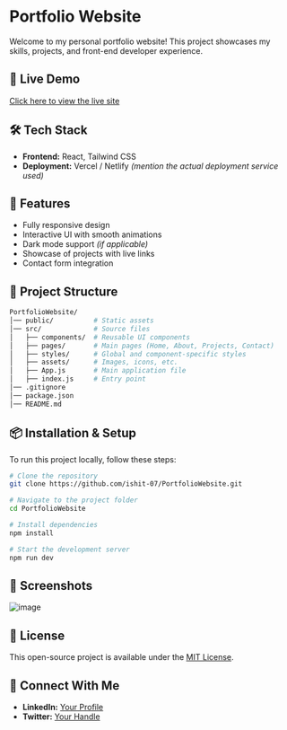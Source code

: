 # Portfolio Website

Welcome to my personal portfolio website! This project showcases my skills, projects, and front-end developer experience.

## 🚀 Live Demo
[Click here to view the live site](https://portfolio-website-rust-omega.vercel.app/)

## 🛠️ Tech Stack
- **Frontend:** React, Tailwind CSS
- **Deployment:** Vercel / Netlify *(mention the actual deployment service used)*

## 📌 Features
- Fully responsive design
- Interactive UI with smooth animations
- Dark mode support *(if applicable)*
- Showcase of projects with live links
- Contact form integration

## 📂 Project Structure
```bash
PortfolioWebsite/
│── public/          # Static assets
│── src/             # Source files
│   ├── components/  # Reusable UI components
│   ├── pages/       # Main pages (Home, About, Projects, Contact)
│   ├── styles/      # Global and component-specific styles
│   ├── assets/      # Images, icons, etc.
│   ├── App.js       # Main application file
│   ├── index.js     # Entry point
│── .gitignore
│── package.json
│── README.md
```

## 📦 Installation & Setup
To run this project locally, follow these steps:

```bash
# Clone the repository
git clone https://github.com/ishit-07/PortfolioWebsite.git

# Navigate to the project folder
cd PortfolioWebsite

# Install dependencies
npm install

# Start the development server
npm run dev
```

## 📸 Screenshots
![image](https://github.com/user-attachments/assets/5c9c9c75-4dc4-48e6-aa52-5e416c7d53b5)


## 📝 License
This open-source project is available under the [MIT License](LICENSE).

## 🙌 Connect With Me
- **LinkedIn:** [Your Profile](https://www.linkedin.com/in/ishit-verma/)
- **Twitter:** [Your Handle](https://x.com/ishit__07)
